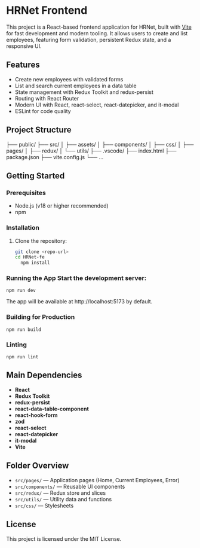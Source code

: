 # HRNet Frontend

This project is a React-based frontend application for HRNet, built with [Vite](https://vitejs.dev/) for fast development and modern tooling. It allows users to create and list employees, featuring form validation, persistent Redux state, and a responsive UI.

## Features

- Create new employees with validated forms
- List and search current employees in a data table
- State management with Redux Toolkit and redux-persist
- Routing with React Router
- Modern UI with React, react-select, react-datepicker, and it-modal
- ESLint for code quality

## Project Structure

├── public/ ├── src/ │ ├── assets/ │ ├── components/ │ ├── css/ │ ├── pages/ │ ├── redux/ │ └── utils/ ├── .vscode/ ├── index.html ├── package.json ├── vite.config.js └── ...

## Getting Started

### Prerequisites

- Node.js (v18 or higher recommended)
- npm

### Installation

1. Clone the repository:
   ```sh
   git clone <repo-url>
   cd HRNet-fe
     npm install    

 ### Running the App Start the development server:

    npm run dev    

The app will be available at http://localhost:5173 by default.

### Building for Production

    npm run build

### Linting

    npm run lint

## Main Dependencies

- **React**
- **Redux Toolkit**
- **redux-persist**
- **react-data-table-component**
- **react-hook-form**
- **zod**
- **react-select**
- **react-datepicker**
- **it-modal**
- **Vite**

## Folder Overview

- `src/pages/` — Application pages (Home, Current Employees, Error)
- `src/components/` — Reusable UI components
- `src/redux/` — Redux store and slices
- `src/utils/` — Utility data and functions
- `src/css/` — Stylesheets

## License

This project is licensed under the MIT License.

